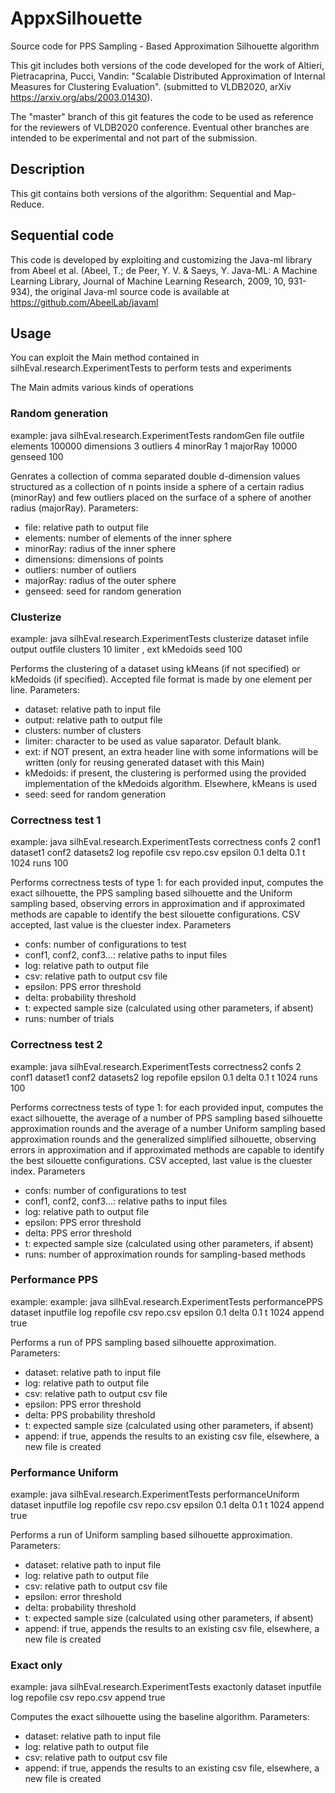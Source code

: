 # AppxSilhouette
Source code for PPS Sampling - Based Approximation Silhouette algorithm

This git includes both versions of the code developed for the work of Altieri, Pietracaprina, Pucci, Vandin: "Scalable Distributed Approximation of Internal Measures for Clustering Evaluation". (submitted to VLDB2020, arXiv https://arxiv.org/abs/2003.01430).

The "master" branch of this git features the code to be used as reference for the reviewers of VLDB2020 conference. Eventual other branches are intended to be experimental and not part of the submission.

## Description

This git contains both versions of the algorithm: Sequential and Map-Reduce.

## Sequential code

This code is developed by exploiting and customizing the Java-ml library from Abeel et al. (Abeel, T.; de Peer, Y. V. & Saeys, Y. Java-ML: A Machine Learning Library, Journal of Machine Learning Research, 2009, 10, 931-934), the original Java-ml source code is available at https://github.com/AbeelLab/javaml

## Usage
You can exploit the Main method contained in silhEval.research.ExperimentTests to perform tests and experiments

The Main admits various kinds of operations

### Random generation
example: java silhEval.research.ExperimentTests randomGen file outfile elements 100000 dimensions 3 outliers 4 minorRay 1 majorRay 10000 genseed 100

Genrates a collection of comma separated double d-dimension values structured as a collection of n points inside a sphere of a certain radius (minorRay) and few outliers placed on the surface of a sphere of another radius (majorRay). Parameters:
  - file: relative path to output file
  - elements: number of elements of the inner sphere
  - minorRay: radius of the inner sphere
  - dimensions: dimensions of points
  - outliers: number of outliers
  - majorRay: radius of the outer sphere
  - genseed: seed for random generation
  
### Clusterize
example: java silhEval.research.ExperimentTests clusterize dataset infile output outfile clusters 10 limiter , ext kMedoids seed 100

Performs the clustering of a dataset using kMeans (if not specified) or kMedoids (if specified). Accepted file format is made by one element per line. Parameters:
  - dataset: relative path to input file
  - output: relative path to output file
  - clusters: number of clusters
  - limiter: character to be used as value saparator. Default blank.
  - ext: if NOT present, an extra header line with some informations will be written (only for reusing generated dataset with this Main)
  - kMedoids: if present, the clustering is performed using the provided implementation of the kMedoids algorithm. Elsewhere, kMeans is used
  - seed: seed for random generation
  
### Correctness test 1
example: java silhEval.research.ExperimentTests correctness confs 2 conf1 dataset1 conf2 datasets2 log repofile csv repo.csv epsilon 0.1 delta 0.1 t 1024 runs 100

Performs correctness tests of type 1: for each provided input, computes the exact silhouette, the PPS sampling based silhouette and the Uniform sampling based, observing errors in approximation and if approximated methods are capable to identify the best silouette configurations. CSV accepted, last value is the cluester index. Parameters
  - confs: number of configurations to test
  - conf1, conf2, conf3...: relative paths to input files
  - log: relative path to output file
  - csv: relative path to output csv file
  - epsilon: PPS error threshold
  - delta: probability threshold
  - t: expected sample size (calculated using other parameters, if absent)
  - runs: number of trials

### Correctness test 2
example: java silhEval.research.ExperimentTests correctness2 confs 2 conf1 dataset1 conf2 datasets2 log repofile epsilon 0.1 delta 0.1 t 1024 runs 100

Performs correctness tests of type 1: for each provided input, computes the exact silhouette, the average of a number of PPS sampling based silhouette approximation rounds and the average of a number Uniform sampling based approximation rounds and the generalized simplified silhouette, observing errors in approximation and if approximated methods are capable to identify the best silouette configurations. CSV accepted, last value is the cluester index. Parameters
  - confs: number of configurations to test
  - conf1, conf2, conf3...: relative paths to input files
  - log: relative path to output file
  - epsilon: PPS error threshold
  - delta: PPS error threshold
  - t: expected sample size (calculated using other parameters, if absent)
  - runs: number of approximation rounds for sampling-based methods

### Performance PPS
example: example: java silhEval.research.ExperimentTests performancePPS dataset inputfile log repofile csv repo.csv epsilon 0.1 delta 0.1 t 1024 append true

Performs a run of PPS sampling based silhouette approximation. Parameters:
  - dataset: relative path to input file
  - log: relative path to output file
  - csv: relative path to output csv file
  - epsilon: PPS error threshold
  - delta: PPS probability threshold
  - t: expected sample size (calculated using other parameters, if absent)
  - append: if true, appends the results to an existing csv file, elsewhere, a new file is created
  
### Performance Uniform
example: java silhEval.research.ExperimentTests performanceUniform dataset inputfile log repofile csv repo.csv epsilon 0.1 delta 0.1 t 1024 append true

Performs a run of Uniform sampling based silhouette approximation. Parameters:
  - dataset: relative path to input file
  - log: relative path to output file
  - csv: relative path to output csv file
  - epsilon: error threshold
  - delta: probability threshold
  - t: expected sample size (calculated using other parameters, if absent)
  - append: if true, appends the results to an existing csv file, elsewhere, a new file is created
  
### Exact only
example: java silhEval.research.ExperimentTests exactonly dataset inputfile log repofile csv repo.csv append true

Computes the exact silhouette using the baseline algorithm. Parameters:
  - dataset: relative path to input file
  - log: relative path to output file
  - csv: relative path to output csv file
  - append: if true, appends the results to an existing csv file, elsewhere, a new file is created
